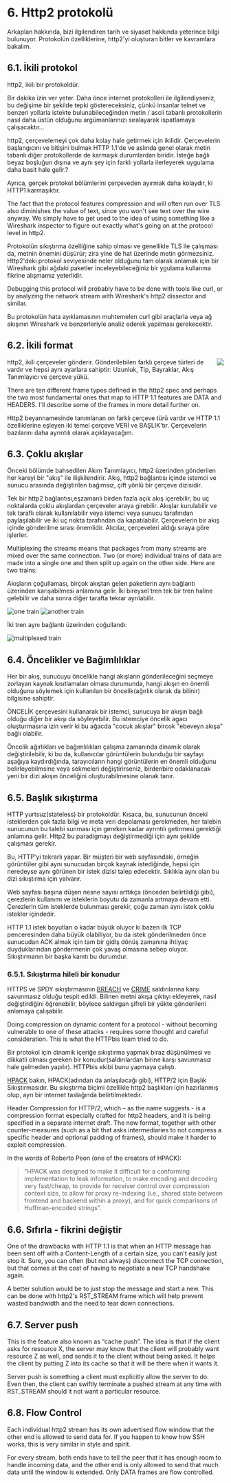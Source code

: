 # 6. Http2 protokolü

Arkaplan hakkında, bizi ilgilendiren tarih ve siyaset hakkında yeterince bilgi bulunuyor. Protokolün özelliklerine, http2'yi oluşturan bitler ve kavramlara bakalım.

## 6.1. İkili protokol

http2, ikili bir protokoldür.

Bir dakika izin ver yeter. Daha önce internet protokolleri ile ilgilendiyseniz, bu değişime bir şekilde tepki göstereceksiniz, çünkü insanlar telnet ve benzeri yollarla istekte bulunabileceğinden metin / ascii tabanlı protokollerin nasıl daha üstün olduğunu argümanlarınızı sıralayarak ispatlamaya çalışacaktır...

http2, çerçevelemeyi çok daha kolay hale getirmek için ikilidir. Çerçevelerin başlangıcını ve bitişini bulmak HTTP 1.1'de ve aslında genel olarak metin tabanlı diğer protokollerde de karmaşık durumlardan biridir. İsteğe bağlı beyaz boşluğun dışına ve aynı şey için farklı yollarla ilerleyerek uygulama daha basit hale gelir.?

Ayrıca, gerçek protokol bölümlerini çerçeveden ayırmak daha kolaydır, ki HTTP1 karmaşıktır.

The fact that the protocol features compression and will often run over TLS also diminishes the value of text, since you won't see text over the wire anyway. We simply have to get used to the idea of using something like a Wireshark inspector to figure out exactly what's going on at the protocol level in http2.

Protokolün sıkıştırma özelliğine sahip olması ve genellikle TLS ile çalışması da, metnin önemini düşürür; zira yine de hat üzerinde metin görmezsiniz. Http2'deki protokol seviyesinde neler olduğunu tam olarak anlamak için bir Wireshark gibi ağdaki paketler inceleyebileceğiniz bir ygulama kullanma fikrine alışmamız yeterlidir.

Debugging this protocol will probably have to be done with tools like curl, or by analyzing the network stream with Wireshark's http2 dissector and similar.

Bu protokolün hata ayıklamasının muhtemelen curl gibi araçlarla veya ağ akışının Wireshark ve benzerleriyle analiz ederek yapılması gerekecektir.

## 6.2. İkili format

<img style="float: right;" src="https://raw.githubusercontent.com/bagder/http2-explained/master/images/frame-layout.png" />

http2, ikili çerçeveler gönderir. Gönderilebilen farklı çerçeve türleri de vardır ve hepsi aynı ayarlara sahiptir: Uzunluk, Tip, Bayraklar, Akış Tanımlayıcı ve çerçeve yükü.

There are ten different frame types defined in the http2 spec and perhaps the two most fundamental ones that map to HTTP 1.1 features are DATA and HEADERS. I'll describe some of the frames in more detail further on.

Http2 beyannamesinde tanımlanan on farklı çerçeve türü vardır ve HTTP 1.1 özelliklerine eşleyen iki temel çerçeve VERİ ve BAŞLIK'tır. Çerçevelerin bazılarını daha ayrıntılı olarak açıklayacağım.

## 6.3. Çoklu akışlar

Önceki bölümde bahsedilen Akım Tanımlayıcı, http2 üzerinden gönderilen her kareyi bir "akış" ile ilişkilendirir. Akış, http2 bağlantısı içinde istemci ve sunucu arasında değiştirilen bağımsız, çift yönlü bir çerçeve dizisidir.

Tek bir http2 bağlantısı,eşzamanlı birden fazla açık akış içerebilir; bu uç noktalarda çoklu akışlardan çerçeveler araya girebilir. Akışlar kurulabilir ve tek taraflı olarak kullanılabilir veya istemci veya sunucu tarafından paylaşılabilir ve iki uç nokta tarafından da kapatılabilir. Çerçevelerin bir akış içinde gönderilme sırası önemlidir. Alıcılar, çerçeveleri aldığı sıraya göre işlerler.

Multiplexing the streams means that packages from many streams are mixed over the same connection. Two (or more) individual trains of data are made into a single one and then split up again on the other side. Here are two trains:

Akışların çoğullaması, birçok akıştan gelen paketlerin aynı bağlantı üzerinden karışabilmesi anlamına gelir. İki bireysel tren tek bir tren haline gelebilir ve daha sonra diğer tarafta tekrar ayrılabilir.

![one train](https://raw.githubusercontent.com/bagder/http2-explained/master/images/train-justin.jpg)
![another train](https://raw.githubusercontent.com/bagder/http2-explained/master/images/train-ikea.jpg)

İki tren aynı bağlantı üzerinden çoğullandı:

![multiplexed train](https://raw.githubusercontent.com/bagder/http2-explained/master/images/train-multiplexed.jpg)

## 6.4. Öncelikler ve Bağımlılıklar

Her bir akış, sunucuyu öncelikle hangi akışların gönderileceğini seçmeye zorlayan kaynak kısıtlamaları olması durumunda, hangi akışın en önemli olduğunu söylemek için kullanılan bir öncelik(ağırlık olarak da bilinir) bilgisine sahiptir.

ÖNCELİK çerçevesini kullanarak bir istemci, sunucuya bir akışın bağlı olduğu diğer bir akışı da söyleyebilir. Bu istemciye öncelik agacı oluşturmasına izin verir  ki bu ağacda "cocuk akışlar" bircok "ebeveyn akışa" bağlı olabilir.

Öncelik ağırlıkları ve bağımlılıkları çalışma zamanında dinamik olarak değiştirilebilir, ki bu da, kullanıcılar görüntülerin bulunduğu bir sayfayı aşağıya kaydırdığında, tarayıcıların hangi görüntülerin en önemli olduğunu belirleyebilmsine veya sekmeleri değiştirirseniz, birdenbire odaklanacak yeni bir dizi akışın önceliğini oluşturabilmesine olanak tanır.

## 6.5. Başlık sıkıştırma

HTTP yurtsuz(stateless) bir protokoldür. Kısaca, bu, sunucunun önceki isteklerden çok fazla bilgi ve meta veri depolaması gerekmeden, her talebin sunucunun bu talebi sunması için gereken kadar ayrıntılı getirmesi gerektiği anlamına gelir. Http2 bu paradigmayı değiştirmediği için aynı şekilde çalışması gerekir.

Bu, HTTP'yi tekrarlı yapar. Bir müşteri bir web sayfasındaki, örneğin görüntüler gibi aynı sunucudan birçok kaynak istediğinde, hepsi için neredeyse aynı görünen bir istek dizisi talep edecektir. Sıklıkla aynı olan bu dizi sıkıştırma için yalvarır.

Web sayfası başına düşen nesne sayısı arttıkça (önceden belirtildiği gibi), çerezlerin kullanımı ve isteklerin boyutu da zamanla artmaya devam etti. Çerezlerin tüm isteklerde bulunması gerekir, çoğu zaman aynı istek çoklu istekler içindedir.

HTTP 1.1 istek boyutları o kadar büyük oluyor ki bazen ilk TCP penceresinden daha büyük olabiliyor, bu da istek gönderilmeden önce sunucudan ACK almak için tam bir gidiş dönüş zamanına ihtiyaç duyduklarından göndermenin çok yavaş olmasına sebep oluyor. Sıkıştırmanın bir başka kanıtı bu durumdur.

### 6.5.1. Sıkıştırma hileli bir konudur

HTTPS ve SPDY sıkıştırmasının [BREACH](http://en.wikipedia.org/wiki/BREACH_%28security_exploit%29) ve [CRIME](http://en.wikipedia.org/wiki/CRIME) saldırılarına karşı savunmasız olduğu tespit edildi. Bilinen metni akışa çıktıyı ekleyerek, nasıl değiştirdiğini öğrenebilir, böylece saldırgan şifreli bir yükte gönderileni anlamaya çalışabilir.

Doing compression on dynamic content for a protocol - without becoming vulnerable to one of these attacks - requires some thought and careful consideration. This is what the HTTPbis team tried to do.

Bir protokol için dinamik içeriğe sıkıştırma yapmak biraz düşünülmesi ve dikkatli olması gereken bir konudur(saldırılardan birine karşı savunmasız hale gelmeden yapılır). HTTPbis ekibi bunu yapmaya çalıştı.

[HPACK](http://www.rfc-editor.org/rfc/rfc7541.txt) bakın, HPACK(adından da anlaşılacağı gibi), HTTP/2 için Başlık Sıkıştırmasıdır. Bu sıkıştırma biçimi özellikle http2 başlıkları için hazırlanmış olup, ayrı bir internet taslağında belirtilmektedir. 



Header Compression for HTTP/2, which – as the name suggests - is a compression format especially crafted for http2 headers, and it is being specified in a separate internet draft. The new format, together with other counter-measures (such as a bit that asks intermediaries to not compress a specific header and optional padding of frames), should make it harder to exploit compression.

In the words of Roberto Peon (one of the creators of HPACK):

> “HPACK was designed to make it difficult for a conforming implementation to
> leak information, to make encoding and decoding very fast/cheap, to provide
> for receiver control over compression context size, to allow for proxy
> re-indexing (i.e., shared state between frontend and backend within a proxy),
> and for quick comparisons of Huffman-encoded strings”.

## 6.6. Sıfırla - fikrini değiştir

One of the drawbacks with HTTP 1.1 is that when an HTTP message has been sent
off with a Content-Length of a certain size, you can't easily just stop
it. Sure, you can often (but not always) disconnect the TCP connection, but that
comes at the cost of having to negotiate a new TCP handshake again.

A better solution would be to just stop the message and start a new. This can be done with http2's RST_STREAM frame which will help prevent wasted bandwidth and the need to tear down connections.

## 6.7. Server push

This is the feature also known as “cache push”. The idea is that if the client asks for resource X, the server may know that the client will probably want resource Z as well, and sends it to the client without being asked. It helps the client by putting Z into its cache so that it will be there when it wants it.

Server push is something a client must explicitly allow the server to do. Even then, the client can swiftly terminate a pushed stream at any time with RST_STREAM should it not want a particular resource.

## 6.8. Flow Control

Each individual http2 stream has its own advertised flow window that the other end is allowed to send data for. If you happen to know how SSH works, this is very similar in style and spirit.

For every stream, both ends have to tell the peer that it has enough room to handle incoming data, and the other end is only allowed to send that much data until the window is extended. Only DATA frames are flow controlled.

